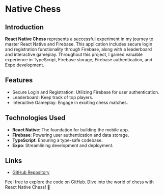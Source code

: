# Native Chess

## Introduction

**React Native Chess** represents a successful experiment in my journey to master React Native and Firebase. This application includes secure login and registration functionality through Firebase, along with a leaderboard and interactive gameplay. Throughout this project, I gained valuable experience in TypeScript, Firebase storage, Firebase authentication, and Expo development.

## Features

- Secure Login and Registration: Utilizing Firebase for user authentication.
- Leaderboard: Keep track of top players.
- Interactive Gameplay: Engage in exciting chess matches.

## Technologies Used

- **React Native**: The foundation for building the mobile app.
- **Firebase**: Powering user authentication and data storage.
- **TypeScript**: Ensuring a type-safe codebase.
- **Expo**: Streamlining development and deployment.

## Links

- [GitHub Repository](https://github.com/yourusername/react-native-chess)

Feel free to explore the code on GitHub. Dive into the world of chess with React Native Chess! 🚀
